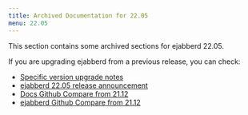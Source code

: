 ```yaml
---
title: Archived Documentation for 22.05
menu: 22.05
---
```


This section contains some archived sections for ejabberd 22.05.

If you are upgrading ejabberd from a previous release, you can check:

* [Specific version upgrade notes](/admin/upgrade/#specific-version-upgrade-notes)
* [ejabberd 22.05 release announcement](https://www.process-one.net/blog/ejabberd-22-05/)
* [Docs Github Compare from 21.12](https://github.com/processone/docs.ejabberd.im/compare/21.12...22.05)
* [ejabberd Github Compare from 21.12](https://github.com/processone/ejabberd/compare/21.12...22.05)

